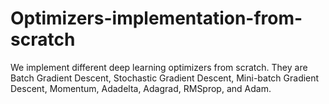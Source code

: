 # Optimizers-implementation-from-scratch
We implement different deep learning optimizers from scratch. They are Batch Gradient Descent, Stochastic Gradient Descent, Mini-batch Gradient Descent, Momentum, Adadelta, Adagrad, RMSprop, and Adam.
